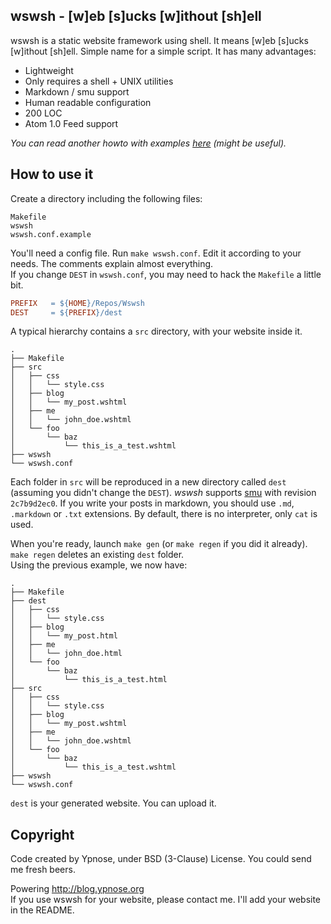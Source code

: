 wswsh - [w]eb [s]ucks [w]ithout [sh]ell
-------------------------------------

wswsh is a static website framework using shell. It means [w]eb [s]ucks [w]ithout [sh]ell. Simple name for a simple script.
It has many advantages:
  * Lightweight
  * Only requires a shell + UNIX utilities
  * Markdown / smu support
  * Human readable configuration
  * 200 LOC
  * Atom 1.0 Feed support

*You can read another howto with examples [here](http://blog.ypnose.org) (might be useful).*

How to use it
------------

Create a directory including the following files:

	Makefile
	wswsh
	wswsh.conf.example

You'll need a config file. Run `make wswsh.conf`. Edit it according to your needs. The comments explain almost everything.  
If you change `DEST` in `wswsh.conf`, you may need to hack the `Makefile` a little bit.

``` makefile
PREFIX   = ${HOME}/Repos/Wswsh
DEST     = ${PREFIX}/dest
```

A typical hierarchy contains a `src` directory, with your website inside it.

	.
	├── Makefile
	├── src
	│   ├── css
	│   │   └── style.css
	│   ├── blog
	│   │   └── my_post.wshtml
	│   ├── me
	│   │   └── john_doe.wshtml
	│   └── foo
	│       └── baz
	│           └── this_is_a_test.wshtml
	├── wswsh
	└── wswsh.conf

Each folder in `src` will be reproduced in a new directory called `dest` (assuming you didn't change the `DEST`).
*wswsh* supports [smu](https://github.com/Gottox/smu) with revision `2c7b9d2ec0`. If you write your posts in markdown, you should use `.md`, `.markdown` or `.txt` extensions.
By default, there is no interpreter, only `cat` is used.

When you're ready, launch `make gen` (or `make regen` if you did it already). `make regen` deletes an existing `dest` folder.  
Using the previous example, we now have:

	.
	├── Makefile
	├── dest
	│   ├── css
	│   │   └── style.css
	│   ├── blog
	│   │   └── my_post.html
	│   ├── me
	│   │   └── john_doe.html
	│   └── foo
	│       └── baz
	│           └── this_is_a_test.html
	├── src
	│   ├── css
	│   │   └── style.css
	│   ├── blog
	│   │   └── my_post.wshtml
	│   ├── me
	│   │   └── john_doe.wshtml
	│   └── foo
	│       └── baz
	│           └── this_is_a_test.wshtml
	├── wswsh
	└── wswsh.conf

`dest` is your generated website. You can upload it.

Copyright
--------

Code created by Ypnose, under BSD (3-Clause) License. You could send me fresh beers.

Powering http://blog.ypnose.org  
If you use wswsh for your website, please contact me. I'll add your website in the README.
